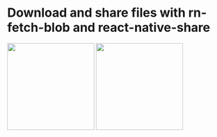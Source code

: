 # Download and share files with rn-fetch-blob and react-native-share

<img src="https://drive.google.com/uc?export=view&id=1nRyNUoPVNKrEtY8TYtQgP5U6g6qdWi4p" width="200">
<img src="https://drive.google.com/uc?export=view&id=1dalQiftPX7KhDtLRZeOu9Pu6PhCVBZHT" width="200">